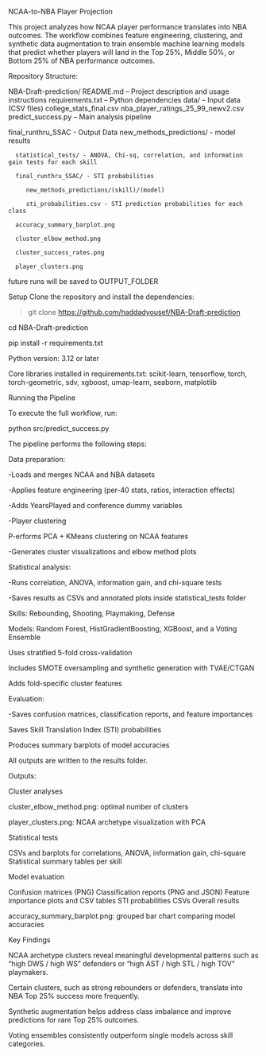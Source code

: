 NCAA-to-NBA Player Projection

This project analyzes how NCAA player performance translates into NBA outcomes. The workflow combines feature engineering, clustering, and synthetic data augmentation to train ensemble machine learning models that predict whether players will land in the Top 25%, Middle 50%, or Bottom 25% of NBA performance outcomes.

Repository Structure:

NBA-Draft-prediction/
   README.md – Project description and usage instructions
   requirements.txt – Python dependencies
   data/ – Input data (CSV files)
      college_stats_final.csv
      nba_player_ratings_25_99_newv2.csv
   predict_success.py – Main analysis pipeline

   
   final_runthru_SSAC - Output Data
      new_methods_predictions/ - model results
      
      statistical_tests/ - ANOVA, Chi-sq, correlation, and information gain tests for each skill
      
      final_runthru_SSAC/ - STI probabilities
      
         new_methods_predictions/(skill)/(model)
         
         sti_probabilities.csv - STI prediction probabilities for each class
         
      accuracy_summary_barplot.png
      
      cluster_elbow_method.png
      
      cluster_success_rates.png
      
      player_clusters.png
   
   future runs will be saved to OUTPUT_FOLDER  



Setup
Clone the repository and install the dependencies:

> git clone https://github.com/haddadyousef/NBA-Draft-prediction

cd NBA-Draft-prediction

pip install -r requirements.txt

Python version: 3.12 or later

Core libraries installed in requirements.txt: scikit-learn, tensorflow, torch, torch-geometric, sdv, xgboost, umap-learn, seaborn, matplotlib

Running the Pipeline

To execute the full workflow, run:

python src/predict_success.py

The pipeline performs the following steps:

Data preparation:

-Loads and merges NCAA and NBA datasets

-Applies feature engineering (per-40 stats, ratios, interaction effects)

-Adds YearsPlayed and conference dummy variables

-Player clustering

P-erforms PCA + KMeans clustering on NCAA features

-Generates cluster visualizations and elbow method plots

Statistical analysis:

-Runs correlation, ANOVA, information gain, and chi-square tests

-Saves results as CSVs and annotated plots inside statistical_tests folder


Skills: Rebounding, Shooting, Playmaking, Defense

Models: Random Forest, HistGradientBoosting, XGBoost, and a Voting Ensemble

Uses stratified 5-fold cross-validation

Includes SMOTE oversampling and synthetic generation with TVAE/CTGAN

Adds fold-specific cluster features


Evaluation:

-Saves confusion matrices, classification reports, and feature importances

Saves Skill Translation Index (STI) probabilities

Produces summary barplots of model accuracies

All outputs are written to the results folder.

Outputs:


Cluster analyses

   cluster_elbow_method.png: optimal number of clusters
   
   player_clusters.png: NCAA archetype visualization with PCA

Statistical tests

   CSVs and barplots for correlations, ANOVA, information gain, chi-square
   Statistical summary tables per skill

Model evaluation

   Confusion matrices (PNG)
   Classification reports (PNG and JSON)
   Feature importance plots and CSV tables
   STI probabilities CSVs
   Overall results
   
   accuracy_summary_barplot.png: grouped bar chart comparing model accuracies


Key Findings

   NCAA archetype clusters reveal meaningful developmental patterns such as “high DWS / high WS” defenders or “high AST / high STL / high TOV” playmakers.
   
   Certain clusters, such as strong rebounders or defenders, translate into NBA Top 25% success more frequently.
   
   Synthetic augmentation helps address class imbalance and improve predictions for rare Top 25% outcomes.
   
   Voting ensembles consistently outperform single models across skill categories.
